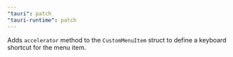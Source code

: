 ```yaml
---
"tauri": patch
"tauri-runtime": patch
---
```


Adds `accelerator` method to the `CustomMenuItem` struct to define a keyboard shortcut for the menu item.
